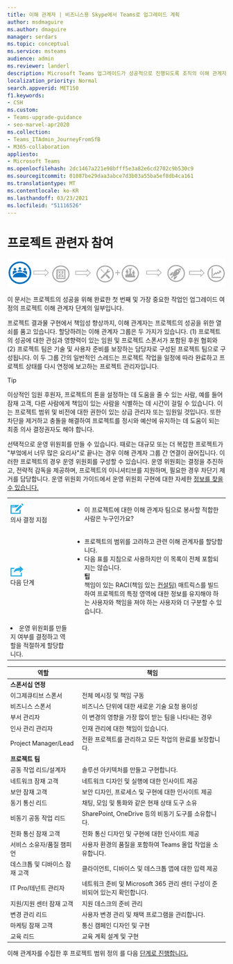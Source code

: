 ```yaml
---
title: 이해 관계자 | 비즈니스용 Skype에서 Teams로 업그레이드 계획
author: msdmaguire
ms.author: dmaguire
manager: serdars
ms.topic: conceptual
ms.service: msteams
audience: admin
ms.reviewer: landerl
description: Microsoft Teams 업그레이드가 성공적으로 진행되도록 조직의 이해 관계자를 구성하는 방법에 대해 자세히 알아보습니다.
localization_priority: Normal
search.appverid: MET150
f1.keywords:
- CSH
ms.custom:
- Teams-upgrade-guidance
- seo-marvel-apr2020
ms.collection:
- Teams_ITAdmin_JourneyFromSfB
- M365-collaboration
appliesto:
- Microsoft Teams
ms.openlocfilehash: 2dc1467a221e98bfff5e3a82e6cd2702c9b530c9
ms.sourcegitcommit: 01087be29daa3abce7d3b03a55ba5ef8db4ca161
ms.translationtype: MT
ms.contentlocale: ko-KR
ms.lasthandoff: 03/23/2021
ms.locfileid: "51116526"
---
```

# <a name="enlist-your-project-stakeholders"></a>프로젝트 관련자 참여

![업그레이드 여정의 이해 관계자 상태를 보여주는 그림](media/upgrade-banner-stakeholders.png "프로젝트 이해 관계자 팀을 모으는 데 주안점으로 업그레이드 여정의 단계")

이 문서는 프로젝트의 성공을 위해 완료한 첫 번째 및 가장 중요한 작업인 업그레이드 여정의 프로젝트 이해 관계자 단계의 일부입니다.

프로젝트 결과물 구현에서 책임성 향상까지, 이해 관계자는 프로젝트의 성공을 위한 열쇠를 품고 있습니다. 할당하려는 이해 관계자 그룹은 두 가지가 있습니다.  (1) 프로젝트의 성공에 대한 관심과 영향력이 있는 임원 및 프로젝트 스폰서가 포함된 후원 협회와 (2) 프로젝트 팀은 기술 및 사용자 준비를 보장하는 담당자로 구성된 프로젝트 팀으로 구성됩니다. 이 두 그룹 간의 일반적인 스레드는 프로젝트 작업을 일정에 따라 완료하고 프로젝트 상태를 다시 연정에 보고하는 프로젝트 관리자입니다.

> [!Tip]
> 이상적인 임원 후원자, 프로젝트의 톤을 설정하는 데 도움을 줄 수 있는 사람, 예를 들어 잠재 고객, 다른 사람에게 책임이 있는 사람을 식별하는 데 시간이 걸릴 수 있습니다. 이는 프로젝트 범위 및 비전에 대한 권한이 있는 상급 관리자 또는 임원일 것입니다. 또한 차단을 제거하고 충돌을 해결하여 프로젝트를 정시와 예산에 유지하는 데 도움이 되는 최종 의사 결정권자도 해야 합니다.

선택적으로 운영 위원회를 만들 수 있습니다. 때로는 대규모 또는 더 복잡한 프로젝트가 "부엌에서 너무 많은 요리사"로 끝나는 경우 이해 관계자 그룹 간 연결이 끊어집니다. 이러한 프로젝트의 경우 운영 위원회를 구성할 수 있습니다. 운영 위원회는 결정을 추진하고, 전략적 감독을 제공하며, 프로젝트의 이니셔티브를 지원하며, 필요한 경우 차단기 제거를 담당합니다. 운영 위원회 가이드에서 운영 위원회 구현에 대한 자세한 [정보를 찾을 수 있습니다.](./envision-steering-committee-complete-guide.md)

| | |
|---|---|
| ![의사 결정 지점을 묘사하는 아이콘](media/audio_conferencing_image7.png) <br/>의사 결정 지점 | <ul><li>이 프로젝트에 대한 이해 관계자 팀으로 봉사할 적합한 사람은 누구인가요?</li></ul> |
| ![다음 단계를 묘사하는 아이콘](media/audio_conferencing_image9.png)<br/>다음 단계 | <ul><li>프로젝트의 범위를 고려하고 관련 이해 관계자를 할당합니다.</li><li>다음 표를 지침으로 사용하지만 이 목록이 전체 포함되지는 않습니다.<br><strong>팁</strong><br>책임이 있는 RACI(책임 있는 [컨설팅)](https://en.wikipedia.org/wiki/Responsibility_assignment_matrix) 매트릭스를 빌드하여 프로젝트의 특정 영역에 대한 정보를 유지해야 하는 사용자와 책임을 져야 하는 사용자와 더 구분할 수 있습니다.</li> |
| <li>운영 위원회를 만들지 여부를 결정하고 역할을 적절하게 할당합니다.</li></ul> | |

| 역할 | 책임 |
|---|---|
| **스폰서십 연정** | |
| 이그제큐티브 스폰서 | 전체 메시징 및 책임 구동 |
| 비즈니스 스폰서 | 비즈니스 단위에 대한 새로운 기술 요청 용이성 |
| 부서 관리자 | 이 변경의 영향을 가장 많이 받는 팀을 나타내는 경우 |
| 인사 관리 관리자 | 인재 관리에 대한 책임이 있습니다. |
| Project Manager/Lead | 전환 프로젝트를 관리하고 모든 작업의 완료를 보장합니다. |
| **프로젝트 팀** | |
| 공동 작업 리드/설계자 | 솔루션 아키텍처를 만들고 구현합니다. |
| 네트워크 잠재 고객 | 네트워크 디자인 및 실행에 대한 인사이트 제공 |
| 보안 잠재 고객 | 보안 디자인, 프로세스 및 구현에 대한 인사이트 제공 |
| 동기 통신 리드 | 채팅, 모임 및 통화와 같은 현재 상태 도구 소유 |
| 비동기 공동 작업 리드 | SharePoint, OneDrive 등의 비동기 도구를 소유합니다. |
| 전화 통신 잠재 고객 | 전화 통신 디자인 및 구현에 대한 인사이트 제공 |
| 서비스 소유자/품질 챔피언 | 사용자 환경의 품질을 포함하여 Teams 올업 작업을 소유합니다. |
| 데스크톱 및 디바이스 잠재 고객 | 클라이언트, 디바이스 및 데스크톱 앱에 대한 입력 제공 |
| IT Pro/테넌트 관리자 | 네트워크 준비 및 Microsoft 365 관리 센터 구성이 준비되어 있는지 확인합니다. |
| 지원/지원 센터 잠재 고객 | 지원 데스크의 준비 관리 |
| 변경 관리 리드 | 사용자 변경 관리 및 채택 프로그램을 관리합니다. |
| 마케팅 잠재 고객 | 통신 캠페인 디자인 및 구현 |
| 교육 리드 | 교육 계획 설계 및 구현 |

이해 관계자를 수집한 후 프로젝트 범위 정의 를 다음 [단계로 진행합니다.](./upgrade-define-project-scope.md)